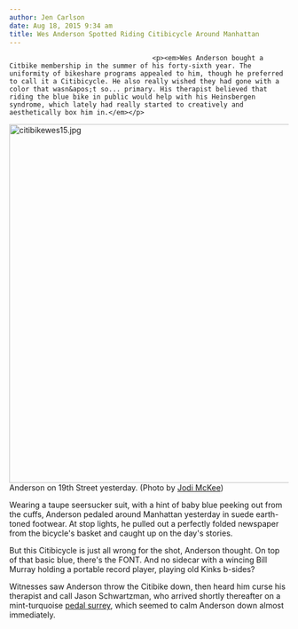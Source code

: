 ```yaml
---
author: Jen Carlson
date: Aug 18, 2015 9:34 am
title: Wes Anderson Spotted Riding Citibicycle Around Manhattan
---
```


	
										<p><em>Wes Anderson bought a Citbike membership in the summer of his forty-sixth year. The uniformity of bikeshare programs appealed to him, though he preferred to call it a Citibicycle. He also really wished they had gone with a color that wasn&apos;t so... primary. His therapist believed that riding the blue bike in public would help with his Heinsbergen syndrome, which lately had really started to creatively and aesthetically box him in.</em></p>

<p><span class="mt-enclosure mt-enclosure-image" style="display: inline;"> <img alt="citibikewes15.jpg" src="https://web.archive.org/web/20161101102704im_/http://gothamist.com/attachments/arts_jen/citibikewes15.jpg" width="640" height="646" class="image-none"> </span><br>
<span class="photo_caption">Anderson on 19th Street yesterday. (Photo by <a href="https://web.archive.org/web/20161101102704/http://www.instagram.com/jodimckee">Jodi McKee</a>)</span></p>

<p>Wearing a taupe seersucker suit, with a hint of baby blue peeking out from the cuffs, Anderson pedaled around Manhattan yesterday in suede earth-toned footwear. At stop lights, he pulled out a perfectly folded newspaper from the bicycle&apos;s basket and caught up on the day&apos;s stories.</p>

<p>But this Citibicycle is just all wrong for the shot, Anderson thought. On top of that basic blue, there&apos;s the FONT. And no sidecar with a wincing Bill Murray holding a portable record player, playing old Kinks b-sides?</p>

<p>Witnesses saw Anderson throw the Citibike down, then heard him curse his therapist and call Jason Schwartzman, who arrived shortly thereafter on a mint-turquoise <a href="https://web.archive.org/web/20161101102704/http://www.hammacher.com/Product/14184?cm_cat=ProductSEM&amp;cm_pla=AdWordsPLA&amp;source=PRODSEM&amp;gclid=CjwKEAjwjMauBRDH-bOCo56b13wSJABA2-HvfDAfHGs7EiEnorN-LyRf5xTkrHLhSq-EAQJKdRSKWhoCCHrw_wcB">pedal surrey</a>, which seemed to calm Anderson down almost immediately.</p>					
										
									
				